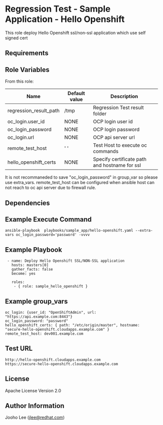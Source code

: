 Regression Test - Sample Application - Hello Openshift
============

This role deploy Hello Openshift ssl/non-ssl application which use self signed cert

Requirements
------------

Role Variables
--------------

From this role:

| Name                        | Default value                                 | Description                                                                 |
|-----------------------------|-----------------------------------------------|-----------------------------------------------------------------------------|
| regression_result_path      | /tmp                                          | Regression Test result folder                                               |
| oc_login.user_id            | NONE                                          | OCP login user id                                                           |
| oc_login_password           | NONE                                          | OCP login password                                                          |
| oc_login.url                | NONE                                          | OCP api server url                                                          |
| remote_test_host            | ' '                                           | Test Host to execute oc commands                                          |
| hello_openshift_certs       | NONE                                          | Specify certificate path and hostname for ssl                               |

It is not recommaneded to save "oc_login_password" in group_var so please use extra_vars.
remote_test_host can be configured when ansible host can not reach to oc api server due to firewall rule.


Dependencies
------------

Example Execute Command
-----------------------
```
ansible-playbook  playbooks/sample_app/hello-openshift.yaml --extra-vars oc_login_password='password' -vvvv
```

Example Playbook
----------------

```
 - name: Deploy Hello Openshift SSL/NON-SSL application
   hosts: masters[0]
   gather_facts: false
   become: yes

   roles:
    - { role: sample_hello_openshift }

```

Example group_vars
------------------
```
oc_login: {user_id: "OpenShiftAdmin", url: "https://api.example.com:8443"}
oc_login_password: "password"
hello_openshift_certs: { path: "/etc/origin/master", hostname: "secure-hello-openshift.cloudapps.example.com" }
remote_test_host: dev001.example.com
```

Test URL
--------
```
http://hello-openshift.cloudapps.example.com
https://secure-hello-openshift.cloudapps.example.com
```

License
-------

Apache License Version 2.0

Author Information
------------------

Jooho Lee (jlee@redhat.com)
